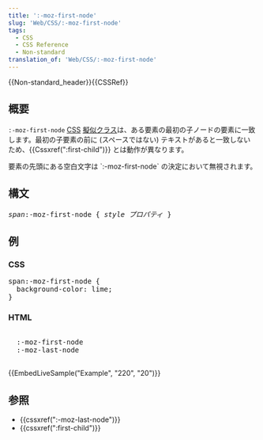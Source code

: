 ```yaml
---
title: ':-moz-first-node'
slug: 'Web/CSS/:-moz-first-node'
tags:
  - CSS
  - CSS Reference
  - Non-standard
translation_of: 'Web/CSS/:-moz-first-node'
---
```

<div>{{Non-standard_header}}{{CSSRef}}</div>

<h2 id="Summary" name="Summary">概要</h2>

`:-moz-first-node` [CSS](/ja/docs/Web/CSS) [擬似クラス](/ja/docs/Web/CSS/Pseudo-classes)は、ある要素の最初の子ノードの要素に一致します。最初の子要素の前に (スペースではない) テキストがあると一致しないため、{{Cssxref(":first-child")}} とは動作が異なります。

<p class="note">要素の先頭にある空白文字は `:-moz-first-node` の決定において無視されます。</p>

<h2 id="Syntax" name="Syntax">構文</h2>

<pre class="syntaxbox"><var>span</var>:-moz-first-node { <em>style プロパティ</em> }
</pre>

<h2 id="Example" name="Example">例</h2>

<h3 id="CSS">CSS</h3>

<pre class="brush:css">span:-moz-first-node {
  background-color: lime;
}
</pre>

<h3 id="HTML">HTML</h3>

<pre class="brush:html"><div>
  <span>:-moz-first-node</span>
  <span>:-moz-last-node</span>
</div>
</pre>

{{EmbedLiveSample("Example", "220", "20")}}

<h2 id="参照">参照</h2>

<ul>
 <li>{{cssxref(":-moz-last-node")}}</li>
 <li>{{cssxref(":first-child")}}</li>
</ul>
